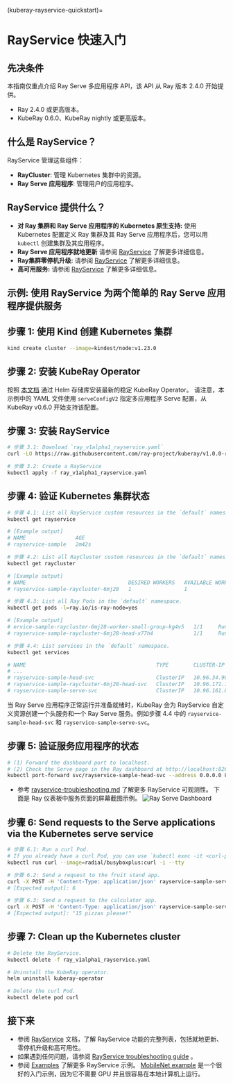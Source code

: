 (kuberay-rayservice-quickstart)=

# RayService 快速入门

## 先决条件

本指南仅重点介绍 Ray Serve 多应用程序 API，该 API 从 Ray 版本 2.4.0 开始提供。

* Ray 2.4.0 或更高版本。
* KubeRay 0.6.0、KubeRay nightly 或更高版本。

## 什么是 RayService？

RayService 管理这些组件：

* **RayCluster**: 管理 Kubernetes 集群中的资源。
* **Ray Serve 应用程序**: 管理用户的应用程序。

## RayService 提供什么？

* **对 Ray 集群和 Ray Serve 应用程序的 Kubernetes 原生支持:** 使用 Kubernetes 配置定义 Ray 集群及其 Ray Serve 应用程序后，您可以用 `kubectl` 创建集群及其应用程序。
* **Ray Serve 应用程序就地更新** 请参阅 [RayService](kuberay-rayservice) 了解更多详细信息。
* **Ray集群零停机升级:** 请参阅 [RayService](kuberay-rayservice) 了解更多详细信息。
* **高可用服务:** 请参阅 [RayService](kuberay-rayservice) 了解更多详细信息。

## 示例: 使用 RayService 为两个简单的 Ray Serve 应用程序提供服务

## 步骤 1: 使用 Kind 创建 Kubernetes 集群

```sh
kind create cluster --image=kindest/node:v1.23.0
```

## 步骤 2: 安装 KubeRay Operator

按照 [本文档](kuberay-operator-deploy) 通过 Helm 存储库安装最新的稳定 KubeRay Operator。
请注意，本示例中的 YAML 文件使用 `serveConfigV2` 指定多应用程序 Serve 配置，从 KubeRay v0.6.0 开始支持该配置。

## 步骤 3: 安装 RayService

```sh
# 步骤 3.1: Download `ray_v1alpha1_rayservice.yaml`
curl -LO https://raw.githubusercontent.com/ray-project/kuberay/v1.0.0-rc.0/ray-operator/config/samples/ray_v1alpha1_rayservice.yaml

# 步骤 3.2: Create a RayService
kubectl apply -f ray_v1alpha1_rayservice.yaml
```

## 步骤 4: 验证 Kubernetes 集群状态

```sh
# 步骤 4.1: List all RayService custom resources in the `default` namespace.
kubectl get rayservice

# [Example output]
# NAME                AGE
# rayservice-sample   2m42s

# 步骤 4.2: List all RayCluster custom resources in the `default` namespace.
kubectl get raycluster

# [Example output]
# NAME                                 DESIRED WORKERS   AVAILABLE WORKERS   STATUS   AGE
# rayservice-sample-raycluster-6mj28   1                 1                   ready    2m27s

# 步骤 4.3: List all Ray Pods in the `default` namespace.
kubectl get pods -l=ray.io/is-ray-node=yes

# [Example output]
# ervice-sample-raycluster-6mj28-worker-small-group-kg4v5   1/1     Running   0          3m52s
# rayservice-sample-raycluster-6mj28-head-x77h4             1/1     Running   0          3m52s

# 步骤 4.4: List services in the `default` namespace.
kubectl get services

# NAME                                          TYPE        CLUSTER-IP      EXTERNAL-IP   PORT(S)                                                   AGE
# ...
# rayservice-sample-head-svc                    ClusterIP   10.96.34.90     <none>        10001/TCP,8265/TCP,52365/TCP,6379/TCP,8080/TCP,8000/TCP   4m58s
# rayservice-sample-raycluster-6mj28-head-svc   ClusterIP   10.96.171.184   <none>        10001/TCP,8265/TCP,52365/TCP,6379/TCP,8080/TCP,8000/TCP   6m21s
# rayservice-sample-serve-svc                   ClusterIP   10.96.161.84    <none>        8000/TCP                                                  4m58s
```

当 Ray Serve 应用程序正常运行并准备就绪时，KubeRay 会为 RayService 自定义资源创建一个头服务和一个 Ray Serve 服务。例如步骤 4.4 中的 `rayservice-sample-head-svc` 和 `rayservice-sample-serve-svc`。

## 步骤 5: 验证服务应用程序的状态

```sh
# (1) Forward the dashboard port to localhost.
# (2) Check the Serve page in the Ray dashboard at http://localhost:8265/#/serve.
kubectl port-forward svc/rayservice-sample-head-svc --address 0.0.0.0 8265:8265
```

* 参考 [rayservice-troubleshooting.md](kuberay-raysvc-troubleshoot) 了解更多 RayService 可观测性。
下面是 Ray 仪表板中服务页面的屏幕截图示例。
  ![Ray Serve Dashboard](../images/dashboard_serve.png)

## 步骤 6: Send requests to the Serve applications via the Kubernetes serve service

```sh
# 步骤 6.1: Run a curl Pod.
# If you already have a curl Pod, you can use `kubectl exec -it <curl-pod> -- sh` to access the Pod.
kubectl run curl --image=radial/busyboxplus:curl -i --tty

# 步骤 6.2: Send a request to the fruit stand app.
curl -X POST -H 'Content-Type: application/json' rayservice-sample-serve-svc:8000/fruit/ -d '["MANGO", 2]'
# [Expected output]: 6

# 步骤 6.3: Send a request to the calculator app.
curl -X POST -H 'Content-Type: application/json' rayservice-sample-serve-svc:8000/calc/ -d '["MUL", 3]'
# [Expected output]: "15 pizzas please!"
```

## 步骤 7: Clean up the Kubernetes cluster

```sh
# Delete the RayService.
kubectl delete -f ray_v1alpha1_rayservice.yaml

# Uninstall the KubeRay operator.
helm uninstall kuberay-operator

# Delete the curl Pod.
kubectl delete pod curl
```

## 接下来

* 参阅 [RayService](kuberay-rayservice) 文档，了解 RayService 功能的完整列表，包括就地更新、零停机升级和高可用性。
* 如果遇到任何问题，请参阅 [RayService troubleshooting guide](kuberay-raysvc-troubleshoot) 。
* 参阅 [Examples](kuberay-examples) 了解更多 RayService 示例。
[MobileNet example](kuberay-mobilenet-rayservice-example) 是一个很好的入门示例，因为它不需要 GPU 并且很容易在本地计算机上运行。
